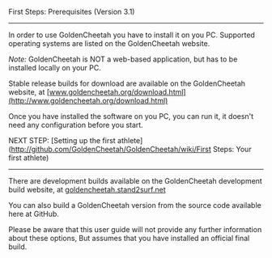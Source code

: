 First Steps: Prerequisites (Version 3.1)
***
In order to use GoldenCheetah you have to install it on you PC. Supported operating systems are listed on the GoldenCheetah website. 

_Note:_ GoldenCheetah is NOT a web-based application, but has to be installed locally on your PC.

Stable release builds for download are available on the GoldenCheetah website, at [www.goldencheetah.org/download.html](http://www.goldencheetah.org/download.html)

Once you have installed the software on you PC, you can run it, it doesn't need any configuration before you start.

NEXT STEP: [Setting up the first athlete](http://github.com/GoldenCheetah/GoldenCheetah/wiki/First Steps: Your first athlete) 

***
There are development builds available on the GoldenCheetah development build website, at [goldencheetah.stand2surf.net](http://goldencheetah.stand2surf.net/) 

You can also build a GoldenCheetah version from the source code available here at GitHub. 

Please be aware that this user guide will not provide any further information about these options, But assumes that you have installed an official final build.

